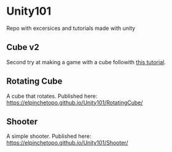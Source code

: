 # Unity101

Repo with excersices and tutorials made with unity

## Cube v2

Second try at making a game with a cube followith [this tutorial](https://youtube.com/playlist?list=PLPV2KyIb3jR5QFsefuO2RlAgWEz6EvVi6).


## Rotating Cube

A cube that rotates. Published here: https://elpinchetopo.github.io/Unity101/RotatingCube/

## Shooter

A simple shooter. Published here: https://elpinchetopo.github.io/Unity101/Shooter/
